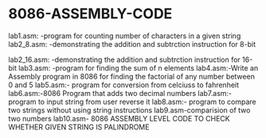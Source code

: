# 8086-ASSEMBLY-CODE

lab1.asm:  -program for counting number of characters in a given string                                                                    
lab2_8.asm: -demonstrating the addition and subtrction instruction for 8-bit

lab2_16.asm:  -demonstrating the addition and subtrction instruction for 16-bit
lab3.asm:   -program for finding the sum of n elements
lab4.asm:-Write an Assembly program in 8086 for finding the factorial of any number between 0 and 5
lab5.asm:- program for conversion from celciuss to fahrenheit
lab6.asm:-8086 Program that adds two decimal numbers
lab7.asm:-program to input string from user reverse it
lab8.asm:- program to compare two strings without using string instructions
lab9.asm-comparision of two two numbers
lab10.asm- 8086 ASSEMBLY LEVEL CODE TO CHECK WHETHER GIVEN STRING IS PALINDROME
